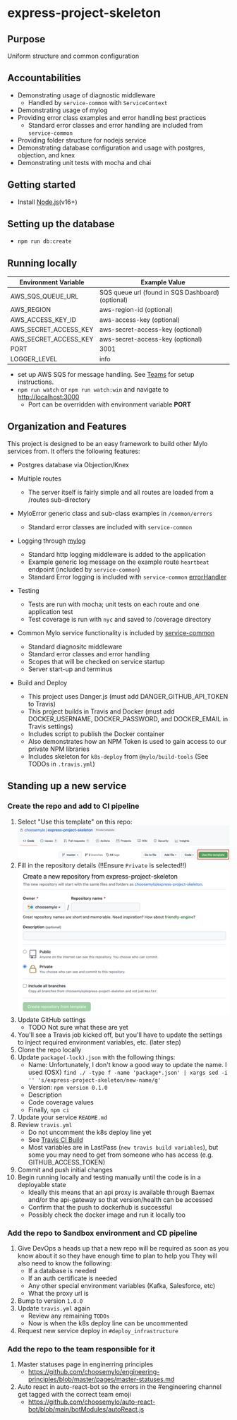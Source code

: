 # express-project-skeleton

## Purpose
Uniform structure and common configuration

## Accountabilities
 - Demonstrating usage of diagnostic middleware
   - Handled by `service-common` with `ServiceContext`
 - Demonstrating usage of mylog
 - Providing error class examples and error handling best practices
   - Standard error classes and error handling are included from `service-common`
 - Providing folder structure for nodejs service
 - Demonstrating database configuration and usage with postgres, objection, and knex
 - Demonstrating unit tests with mocha and chai

## Getting started

- Install [Node.js](https://nodejs.org/en/)(v16+)
    
## Setting up the database
- `npm run db:create`

## Running locally

| Environment Variable | Example Value |
|----------------------|---------------|
| AWS_SQS_QUEUE_URL     | SQS queue url (found in SQS Dashboard) (optional) |
| AWS_REGION            |      aws-region-id (optional)         |
| AWS_ACCESS_KEY_ID     | aws-access-key (optional) |
| AWS_SECRET_ACCESS_KEY | aws-secret-access-key (optional) |
| AWS_SECRET_ACCESS_KEY | aws-secret-access-key (optional) |
| PORT                  | 3001 |
| LOGGER_LEVEL          | info |

- set up AWS SQS for message handling. See [Teams](https://lockton.sharepoint.com/sites/MyloTechnology/SitePages/SQS%20Setup.aspx) for setup instructions.
- `npm run watch` or `npm run watch:win` and navigate to [http://localhost:3000](http://localhost:3000)
   - Port can be overridden with environment variable **PORT**

## Organization and Features
This project is designed to be an easy framework to build other Mylo services from.  It offers the following features:
- Postgres database via Objection/Knex
- Multiple routes
   - The server itself is fairly simple and all routes are loaded from a /routes sub-directory
- MyloError generic class and sub-class examples in `/common/errors`
   - Standard error classes are included with `service-common`
- Logging through [mylog](https://github.com/choosemylo/mylog)
   - Standard http logging middleware is added to the application
   - Example generic log message on the example route `heartbeat` endpoint (included by `service-common`)
   - Standard Error logging is included with `service-common` [errorHandler](https://github.com/choosemylo/service-common/blob/main/lib/errorHandler.js)
- Testing
   - Tests are run with mocha; unit tests on each route and one application test
   - Test coverage is run with `nyc` and saved to /coverage directory
- Common Mylo service functionality is included by [service-common](https://github.com/choosemylo/service-common)
   - Standard diagnositc middleware
   - Standard error classes and error handling
   - Scopes that will be checked on service startup
   - Server start-up and terminus

- Build and Deploy
   - This project uses Danger.js (must add DANGER_GITHUB_API_TOKEN to Travis)
   - This project builds in Travis and Docker (must add DOCKER_USERNAME, DOCKER_PASSWORD, and DOCKER_EMAIL in Travis settings)
   - Includes script to publish the Docker container
   - Also demonstrates how an NPM Token is used to gain access to our private NPM libraries
   - Includes skeleton for `k8s-deploy` from `@mylo/build-tools` (See TODOs in `.travis.yml`)

## Standing up a new service
### Create the repo and add to CI pipeline
1. Select "Use this template" on this repo:
   ![Use this template](/assets/use-this-template.png)
1. Fill in the repository details (!!Ensure `Private` is selected!!)
   ![Repository details](/assets/create-repository.png)
1. Update GitHub settings
   - TODO Not sure what these are yet
1. You'll see a Travis job kicked off, but you'll have to update the settings to inject required environment variables, etc. (later step)
1. Clone the repo locally
1. Update `package(-lock).json` with the following things:
   - Name: Unfortunately, I don't know a good way to update the name. I used (OSX) `find ./ -type f -name 'package*.json' | xargs sed -i '' 's/express-project-skeleton/new-name/g'`
   - Version: `npm version 0.1.0`
   - Description
   - Code coverage values
   - Finally, `npm ci`
1. Update your service `README.md`
1. Review `travis.yml`
   - Do not uncomment the k8s deploy line yet
   - See [Travis CI Build](https://lockton.sharepoint.com/sites/MyloTechnology/SitePages/Travis%20CI%20Build.aspx)
   - Most variables are in LastPass (`new travis build variables`), but some you may need to get from someone who has access (e.g. GITHUB_ACCESS_TOKEN)
1. Commit and push initial changes
1. Begin running locally and testing manually until the code is in a deployable state
   - Ideally this means that an api proxy is available through Baemax and/or the api-gateway so that version/health can be accessed
   - Confirm that the push to dockerhub is successful
   - Possibly check the docker image and run it locally too 

### Add the repo to Sandbox environment and CD pipeline
1. Give DevOps a heads up that a new repo will be required as soon as you know about it so they have enough time to plan to help you
   They will also need to know the following:
   - If a database is needed
   - If an auth certificate is needed
   - Any other special environment variables (Kafka, Salesforce, etc)
   - What the proxy url is
1. Bump to version `1.0.0` 
1. Update `travis.yml` again
   - Review any remaining `TODOs`
   - Now is when the k8s deploy line can be uncommented
1. Request new service deploy in `#deploy_infrastructure`

### Add the repo to the team responsible for it
1. Master statuses page in enginerring principles
   - https://github.com/choosemylo/engineering-principles/blob/master/pages/master-statuses.md
1. Auto react in auto-react-bot so the errors in the #engineering channel get tagged with the correct team emoji
   - https://github.com/choosemylo/auto-react-bot/blob/main/botModules/autoReact.js